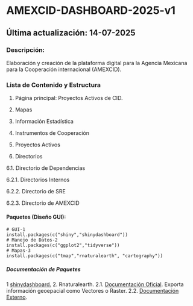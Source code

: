 # AMEXCID-DASHBOARD-2025-v1
## Última actualización: 14-07-2025

### Descripción: 
Elaboración y creación de la plataforma digital para la Agencia Mexicana para la Cooperación internacional (AMEXCID).

### Lista de Contenido y Estructura

1. Página principal: Proyectos Activos de CID.

2. Mapas
   
3. Información Estadística
   
4. Instrumentos de Cooperación
   
5. Proyectos Activos
   
6. Directorios
   
  6.1. Directorio de Dependencias

   6.2.1. Directorios Internos 
  
   6.2.2. Directorio de SRE
  
   6.2.3. Directorio de AMEXCID
  
#### Paquetes (Diseño GUI):
 ```{R, Paquetes}
# GUI-1
install.packages(c("shiny","shinydashboard"))
# Manejo de Datos-2
install.packages(c("ggplot2","tidyverse"))
# Mapas-3
 install.packages(c("tmap","rnaturalearth", "cartography"))
 ```
##### Documentación de Paquetes
1 [shinydashboard.](https://rstudio.github.io/shinydashboard/)
2. Rnaturalearth.
2.1. [Documentación Oficial](https://www.naturalearthdata.com/). Exporta información geoepacial como Vectores o Raster. 
2.2. [Documentación Externo](https://www.rdocumentation.org/packages/rnaturalearth/versions/0.0.0.9000).
   
